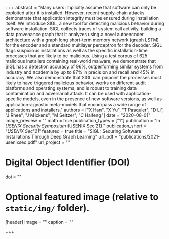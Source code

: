 +++
abstract = "Many users implicitly assume that software can only be exploited after it is installed. However, recent supply-chain attacks demonstrate that application integrity must be ensured during installation itself. We introduce SIGL, a new tool for detecting malicious behavior during software installation. SIGL collects traces of system call activity, building a data provenance graph that it analyzes using a novel autoencoder architecture with a graph long short-term memory network (graph LSTM) for the encoder and a standard multilayer perceptron for the decoder. SIGL flags suspicious installations as well as the specific installation-time processes that are likely to be malicious. Using a test corpus of 625 malicious installers containing real-world malware, we demonstrate that SIGL has a detection accuracy of 96%, outperforming similar systems from industry and academia by up to 87% in precision and recall and 45% in accuracy. We also demonstrate that SIGL can pinpoint the processes most likely to have triggered malicious behavior, works on different audit platforms and operating systems, and is robust to training data contamination and adversarial attack. It can be used with application-specific models, even in the presence of new software versions, as well as application-agnostic meta-models that encompass a wide range of applications and installers."
authors = ["X Han", "X Yu", "T Pasquier", "D Li", "J Rhee", "J Mickens", "M Seltzer", "C Haifeng"]
date = "2020-08-01"
image_preview = ""
math = true
publication_types = ["1"]
publication = "In *USENIX Security Symposium* (USENIX Sec'21)."
publication_short = "*USENIX Sec'21*"
featured = true
title = "SIGL: Securing Software Installations Through Deep Graph Learning"
url_pdf = "publications/2021-usenixsec.pdf"
url_project = ""

# Digital Object Identifier (DOI)
doi = ""

# Optional featured image (relative to `static/img/` folder).
[header]
image = ""
caption = ""

+++
